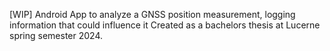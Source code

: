 [WIP] Android App to analyze a GNSS position measurement, logging information that could influence it
Created as a bachelors thesis at Lucerne spring semester 2024.

